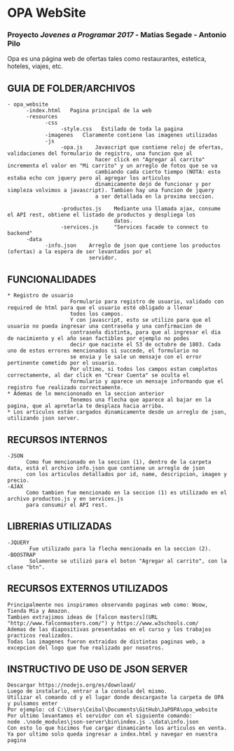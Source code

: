 # OPA WebSite

### Proyecto _Jovenes a Programar 2017_ - Matias Segade - Antonio Pilo

Opa es una página web de ofertas tales como restaurantes, estetica, hoteles, viajes, etc.

GUIA DE FOLDER/ARCHIVOS
-----------------------
    - opa_website
          -index.html   Pagina principal de la web
          -resources
                -css
                     -style.css   Estilado de toda la pagina
                -imagenes   Claramente contiene las imagenes utilizadas
                -js
                     -opa.js    Javascript que contiene reloj de ofertas, validaciones del formulario de registro, una funcion que al
                                hacer click en "Agregar al carrito" incrementa el valor en "Mi carrito" y un arreglo de fotos que se va 
                                cambiando cada cierto tiempo (NOTA: esto estaba echo con jquery pero al agregar los articulos
                                dinamicamente dejó de funcionar y por simpleza volvimos a javascript). Tambien hay una funcion de jquery 
                                a ser detallada en la proxima seccion.
        
                     -productos.js    Mediante una llamada ajax, consume el API rest, obtiene el listado de productos y despliega los 
                                      datos.
                     -services.js     "Services facade to connect to backend"
          -data
                -info.json    Arreglo de json que contiene los productos (ofertas) a la espera de ser levantados por el  
                              servidor.
                 
FUNCIONALIDADES
---------------
    * Registro de usuario
                        Formulario para registro de usuario, validado con required de html para que el usuario esté obligado a llenar 
                        todos los campos.
                        Y con javascript, esto se utilizo para que el usuario no pueda ingresar una contraseña y una confirmacion de
                        contraseña distinta, para que al ingresar el dia de nacimiento y el año sean factibles por ejemplo no podes
                        decir que naciste el 53 de octubre de 1803. Cada uno de estos errores mencionados si succede, el formulario no
                        se envia y le sale un mensaje con el error pertinente cometido por el usuario.
                        Por ultimo, si todos los campos estan completos correctamente, al dar click en "Crear Cuenta" se oculta el
                        formulario y aparece un mensaje informando que el registro fue realizado correctamente.
    * Ademas de lo menciononado en la seccion anterior
                        Tenemos una flecha que aparece al bajar en la pagina, que al apretarla te desplaza hacia arriba.
    * Los articulos están cargados dinamicamente desde un arreglo de json, utilizando json server.
    
RECURSOS INTERNOS
-----------------
    -JSON 
          Como fue mencionado en la seccion (1), dentro de la carpeta data, está el archivo info.json que contiene un arreglo de json
          con los articulos detallados por id, name, descripcion, imagen y precio.
    -AJAX
          Como tambien fue mencionado en la seccion (1) es utilizado en el archivo productos.js y en services.js
          para consumir el API rest.
          
LIBRERIAS UTILIZADAS
--------------------
    -JQUERY
           Fue utilizado para la flecha mencionada en la seccion (2).
    -BOOSTRAP
           Solamente se utilizó para el boton "Agregar al carrito", con la clase "btn".
           
RECURSOS EXTERNOS UTILIZADOS
----------------------------
    Principalmente nos inspiramos observando paginas web como: Woow, Tienda Mia y Amazon.
    Tambien extrajimos ideas de [falcon masters](URL "http://www.falconmasters.com/") y https://www.w3schools.com/
    Ademas de las diapositivas presentadas en el curso y los trabajos practicos realizados.
    Todas las imagenes fueron extraidas de distintas paginas web, a excepcion del logo que fue realizado por nosotros.
    
INSTRUCTIVO DE USO DE JSON SERVER
---------------------------------
    Descargar https://nodejs.org/es/download/
    Luego de instalarlo, entrar a la consola del mismo.
    Utilizar el comando cd y el lugar donde descargaste la carpeta de OPA y pulsamos enter
    Por ejemplo: cd C:\Users\Ceibal\Documents\GitHub\JaPOPA\opa_website
    Por ultimo levantamos el servidor con el siguiente comando:
    node .\node_modules\json-server\bin\index.js .\data\info.json
    Con esto lo que hicimos fue cargar dinamicante los articulos en venta.
    Ya por ultimo solo queda ingresar a index.html y navegar en nuestra pagina
                                
                        
                        
                        
 
        
